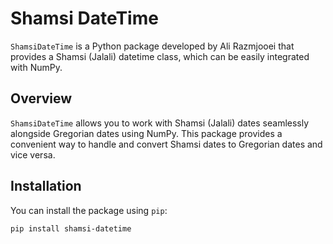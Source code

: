 # Shamsi DateTime

`ShamsiDateTime` is a Python package developed by Ali Razmjooei that provides a Shamsi (Jalali) datetime class, which can be easily integrated with NumPy.

## Overview

`ShamsiDateTime` allows you to work with Shamsi (Jalali) dates seamlessly alongside Gregorian dates using NumPy. This package provides a convenient way to handle and convert Shamsi dates to Gregorian dates and vice versa.

## Installation

You can install the package using `pip`:

```sh
pip install shamsi-datetime
